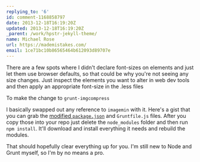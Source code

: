 ```yaml
---
replying_to: '6'
id: comment-1168858797
date: 2013-12-18T16:19:20Z
updated: 2013-12-18T16:19:20Z
_parent: /work/hpstr-jekyll-theme/
name: Michael Rose
url: https://mademistakes.com/
email: 1ce71bc10b86565464b612093d89707e
---
```


There are a few spots where I didn't declare font-sizes on elements and
just let them use browser defaults, so that could be why you're not seeing any size
changes. Just inspect the elements you want to alter in web dev tools and then apply
an appropriate font-size in the .less files

To make the change to `grunt-imgcompress`

I basically swapped out any reference to `imagemin` with it. Here's a gist that you
can grab the [modified `package.json`](https://gist.github.com/mmistakes/142618b8ed2e16850bc0) and `Gruntfile.js` files. After you copy those
into your repo just delete the `node_modules` folder and then run `npm install`. It'll
download and install everything it needs and rebuild the modules.

That should hopefully clear everything up for you. I'm still new to Node and Grunt myself, so I'm by no
means a pro.
